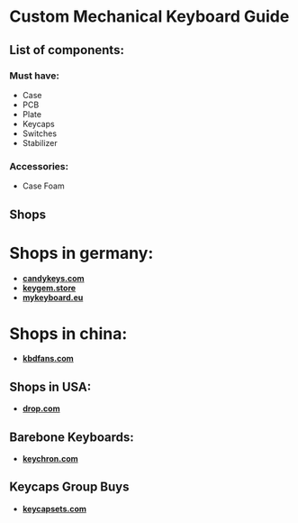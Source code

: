 # Custom Mechanical Keyboard Guide

## List of components:

### Must have: 
- Case
- PCB
- Plate
- Keycaps 
- Switches
- Stabilizer

### Accessories: 
- Case Foam

## Shops
# Shops in germany: 
- **[candykeys.com](https://candykeys.com/)**
- **[keygem.store](https://keygem.store/)**
- **[mykeyboard.eu](https://mykeyboard.eu/)**


# Shops in china:
- **[kbdfans.com](https://kbdfans.com/)**


## Shops in USA:
- **[drop.com](https://drop.com/)**

## Barebone Keyboards: 
- **[keychron.com](https://www.keychron.com/)**

## Keycaps Group Buys
- **[keycapsets.com](https://keycapsets.com/)**
